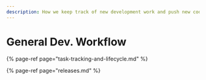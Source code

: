 ```yaml
---
description: How we keep track of new development work and push new code.
---
```


# General Dev. Workflow



{% page-ref page="task-tracking-and-lifecycle.md" %}

{% page-ref page="releases.md" %}


